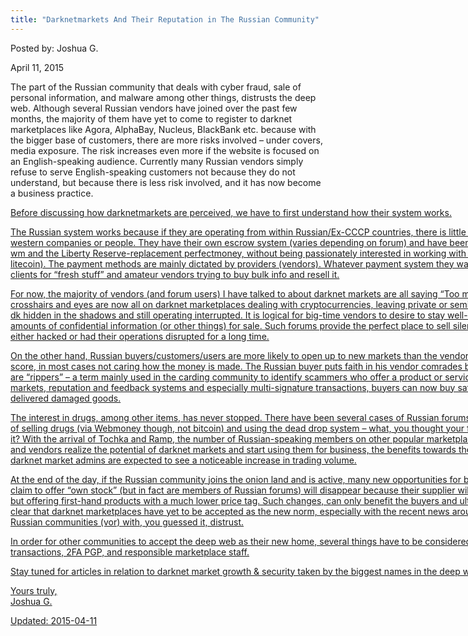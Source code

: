 ```yaml
---
title: "Darknetmarkets And Their Reputation in The Russian Community"
---
```


Posted by: Joshua G. 

<span>April 11, 2015</span>
    

<p>The part of the Russian community that deals with cyber fraud, sale of personal information, and malware among other things, distrusts the deep web. Although several Russian vendors have joined over the past few months, the majority of them have yet to come to register to darknet marketplaces like Agora, AlphaBay, Nucleus, BlackBank etc. because with the bigger base of customers, there are more risks involved &#8211; under covers, media exposure. The risk increases even more if the website is focused on an English-speaking audience. Currently many Russian vendors simply refuse to serve English-speaking customers not because they do not understand, but because there is less risk involved, and it has now become a business practice.</p>
<div id="attachment_9880" style="width: 1096px" class="wp-caption aligncenter"><a href="/imgs/2015/04/3.jpg">
<p>Before discussing how darknetmarkets are perceived, we have to first understand how their system works.</p>
<p>The Russian system works because if they are operating from within Russian/Ex-CCCP countries, there is little the authorities will do if the victims (or targets) are western companies or people. They have their own escrow system (varies depending on forum) and have been using bitcoin for some time alongside the standard wm and the Liberty Reserve-replacement perfectmoney, without being passionately interested in working with alternative cryptocurrencies (the only exception being litecoin). The payment methods are mainly dictated by providers (vendors). Whatever payment system they want used, it gets used because there are always hungry clients for &#8220;fresh stuff&#8221; and amateur vendors trying to buy bulk info and resell it.</p>
<div id="attachment_9879" style="width: 1096px" class="wp-caption aligncenter"><a href="/imgs/2015/04/2.jpg">
<p>For now, the majority of vendors (and forum users) I have talked to about darknet markets are all saying &#8220;Too much attention there&#8221; &#8211; and they are right. The crosshairs and eyes are now all on darknet marketplaces dealing with cryptocurrencies, leaving private or semi-private communities such as vrfied, explin, dc, maza, dk hidden in the shadows and still operating interrupted. It is logical for big-time vendors to desire to stay well-hidden and out of the public eye when having vast amounts of confidential information (or other things) for sale. Such forums provide the perfect place to sell silently &#8211; although on several occasions they have been either hacked or had their operations disrupted for a long time.</p>
<p>On the other hand, Russian buyers/customers/users are more likely to open up to new markets than the vendors themselves. The &#8220;buyer&#8221; is always looking for the score, in most cases not caring how the money is made. The Russian buyer puts faith in his vendor comrades because most English vendors that they have dealt with are &#8220;rippers&#8221; – a term mainly used in the carding community to identify scammers who offer a product or service but do not deliver. With the arrival of darknet markets, reputation and feedback systems and especially multi-signature transactions, buyers can now buy safely without the fear of getting scammed or getting delivered damaged goods.</p>
<p>The interest in drugs, among other items, has never stopped. There have been several cases of Russian forums transformed into escrow marketplaces with the offer of selling drugs (via Webmoney though, not bitcoin) and using the dead drop system &#8211; what, you thought your favourite Russian marketplace was first to implement it? With the arrival of Tochka and Ramp, the number of Russian-speaking members on other popular marketplaces has slightly increased. As soon as Russian buyers and vendors realize the potential of darknet markets and start using them for business, the benefits towards these underground economies will be enormous and darknet market admins are expected to see a noticeable increase in trading volume.</p>
<p>At the end of the day, if the Russian community joins the onion land and is active, many new opportunities for buyers and vendors alike will appear, vendors who claim to offer &#8220;own stock&#8221; (but in fact are members of Russian forums) will disappear because their supplier will be (probably) on the same marketplace as they are but offering first-hand products with a much lower price tag. Such changes, can only benefit the buyers and ultimately, everything they buy will be as advertised. It is clear that darknet marketplaces have yet to be accepted as the new norm, especially with the recent news around Evolution &#8211; discussed throughout several private Russian communities (vor) with, you guessed it, distrust.</p>
<div id="attachment_9878" style="width: 1183px" class="wp-caption aligncenter"><a href="/imgs/2015/04/1.jpg">
<div id="attachment_9881" style="width: 1007px" class="wp-caption aligncenter"><a href="/imgs/2015/04/4.jpg">
<div id="attachment_9882" style="width: 1265px" class="wp-caption aligncenter"><a href="/imgs/2015/04/5.jpg">
<p>In order for other communities to accept the deep web as their new home, several things have to be considered and new standard for marketplaces must emerge &#8211; multi-signature transactions, 2FA PGP, and responsible marketplace staff.</p>
<p>Stay tuned for articles in relation to darknet market growth &amp; security taken by the biggest names in the deep web trading.</p>
<p>Yours truly,<br/>
    Joshua G.</p>

Updated: 2015-04-11

